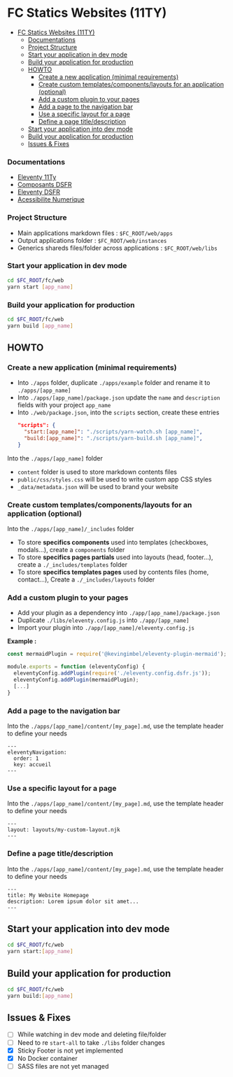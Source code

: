 # FC Statics Websites (11TY)

- [FC Statics Websites (11TY)](#fc-statics-websites-11ty)
  - [Documentations](#documentations)
  - [Project Structure](#project-structure)
  - [Start your application in dev mode](#start-your-application-in-dev-mode)
  - [Build your application for production](#build-your-application-for-production)
  - [HOWTO](#howto)
    - [Create a new application (minimal requirements)](#create-a-new-application-minimal-requirements)
    - [Create custom templates/components/layouts for an application (optional)](#create-custom-templatescomponentslayouts-for-an-application-optional)
    - [Add a custom plugin to your pages](#add-a-custom-plugin-to-your-pages)
    - [Add a page to the navigation bar](#add-a-page-to-the-navigation-bar)
    - [Use a specific layout for a page](#use-a-specific-layout-for-a-page)
    - [Define a page title/description](#define-a-page-titledescription)
  - [Start your application into dev mode](#start-your-application-into-dev-mode)
  - [Build your application for production](#build-your-application-for-production-1)
  - [Issues \& Fixes](#issues--fixes)

### Documentations

- [Eleventy 11Ty](https://www.11ty.dev/docs/)
- [Composants DSFR](https://www.systeme-de-design.gouv.fr/elements-d-interface/composants/)
- [Eleventy DSFR](https://github.com/codegouvfr/eleventy-dsfr)
- [Acessibilite Numerique](https://github.com/DISIC/accessibilite.numerique.gouv.fr/blob/main/CONTRIBUTING.md)

### Project Structure

- Main applications markdown files : `$FC_ROOT/web/apps`
- Output applications folder : `$FC_ROOT/web/instances`
- Generics shareds files/folder across applications : `$FC_ROOT/web/libs`

### Start your application in dev mode

```bash
cd $FC_ROOT/fc/web
yarn start [app_name]
```

### Build your application for production

```bash
cd $FC_ROOT/fc/web
yarn build [app_name]
```

## HOWTO

### Create a new application (minimal requirements)

- Into `./apps` folder, duplicate `./apps/example` folder and rename it to `./apps/[app_name]`
- Into `./apps/[app_name]/package.json` update the `name` and `description` fields with your project `app_name`
- Into `./web/package.json`, into the `scripts` section, create these entries
  ```json
  "scripts": {
    "start:[app_name]": "./scripts/yarn-watch.sh [app_name]",
    "build:[app_name]": "./scripts/yarn-build.sh [app_name]",
  }
  ```

Into the `./apps/[app_name]` folder

- `content` folder is used to store markdown contents files
- `public/css/styles.css` will be used to write custom app CSS styles
- `_data/metadata.json` will be used to brand your website

### Create custom templates/components/layouts for an application (optional)

Into the `./apps/[app_name]/_includes` folder

- To store **specifics components** used into templates (checkboxes, modals...), create a `components` folder
- To store **specifics pages partials** used into layouts (head, footer...), create a `./_includes/templates` folder
- To store **specifics templates pages** used by contents files (home, contact...), Create a `./_includes/layouts` folder

### Add a custom plugin to your pages

- Add your plugin as a dependency into `./app/[app_name]/package.json`
- Duplicate `./libs/eleventy.config.js` into `./app/[app_name]`
- Import your plugin into `./app/[app_name]/eleventy.config.js`

**Example :**

```javascript
const mermaidPlugin = require('@kevingimbel/eleventy-plugin-mermaid');

module.exports = function (eleventyConfig) {
  eleventyConfig.addPlugin(require('./eleventy.config.dsfr.js'));
  eleventyConfig.addPlugin(mermaidPlugin);
  [...]
}
```

### Add a page to the navigation bar

Into the `./apps/[app_name]/content/[my_page].md`, use the template header to define your needs

```nunjucks
---
eleventyNavigation:
  order: 1
  key: accueil
---
```

### Use a specific layout for a page

Into the `./apps/[app_name]/content/[my_page].md`, use the template header to define your needs

```nunjucks
---
layout: layouts/my-custom-layout.njk
---
```

### Define a page title/description

Into the `./apps/[app_name]/content/[my_page].md`, use the template header to define your needs

```nunjucks
---
title: My Website Homepage
description: Lorem ipsum dolor sit amet...
---
```

## Start your application into dev mode

```bash
cd $FC_ROOT/fc/web
yarn start:[app_name]
```

## Build your application for production

```bash
cd $FC_ROOT/fc/web
yarn build:[app_name]
```

## Issues & Fixes

- [ ] While watching in dev mode and deleting file/folder
- [ ] Need to re `start-all` to take `./libs` folder changes
- [x] Sticky Footer is not yet implemented
- [x] No Docker container
- [ ] SASS files are not yet managed

